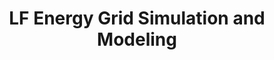 ---
description: Artwork for the LF Energy Grid Simulation and Modeling SIG
title: LF Energy Grid Simulation and Modeling
level: Other Logos
featured_image: horizontal/color/LFEnergy_Grid_Simulation_and_Modeling-horizontal-color.svg
layout: logos
---